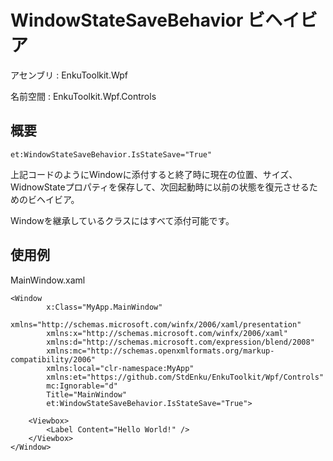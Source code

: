 # WindowStateSaveBehavior ビヘイビア

アセンブリ : EnkuToolkit.Wpf

名前空間 : EnkuToolkit.Wpf.Controls

## 概要

```xaml
et:WindowStateSaveBehavior.IsStateSave="True"
```

上記コードのようにWindowに添付すると終了時に現在の位置、サイズ、WidnowStateプロパティを保存して、次回起動時に以前の状態を復元させるためのビヘイビア。

Windowを継承しているクラスにはすべて添付可能です。

## 使用例

MainWindow.xaml

```xaml
<Window
        x:Class="MyApp.MainWindow"
        xmlns="http://schemas.microsoft.com/winfx/2006/xaml/presentation"
        xmlns:x="http://schemas.microsoft.com/winfx/2006/xaml"
        xmlns:d="http://schemas.microsoft.com/expression/blend/2008"
        xmlns:mc="http://schemas.openxmlformats.org/markup-compatibility/2006"
        xmlns:local="clr-namespace:MyApp"
        xmlns:et="https://github.com/StdEnku/EnkuToolkit/Wpf/Controls"
        mc:Ignorable="d"
        Title="MainWindow" 
        et:WindowStateSaveBehavior.IsStateSave="True">

    <Viewbox>
        <Label Content="Hello World!" />
    </Viewbox>
</Window>
```

